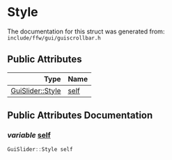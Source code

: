Style
===================================


The documentation for this struct was generated from: `include/ffw/gui/guiscrollbar.h`



## Public Attributes

| Type | Name |
| -------: | :------- |
|  [GuiSlider::Style](ffw_GuiSlider_Style.html) | [self](#dcdbbf24) |


## Public Attributes Documentation

### _variable_ <a id="dcdbbf24" href="#dcdbbf24">self</a>

```cpp
GuiSlider::Style self
```





